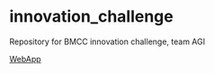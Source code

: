 # innovation_challenge
Repository for BMCC innovation challenge, team AGI

[WebApp](http://www.marcushcrawford.pythonanywhere.com)
